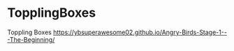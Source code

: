 # TopplingBoxes
Toppling Boxes
https://ybsuperawesome02.github.io/Angry-Birds-Stage-1---The-Beginning/
